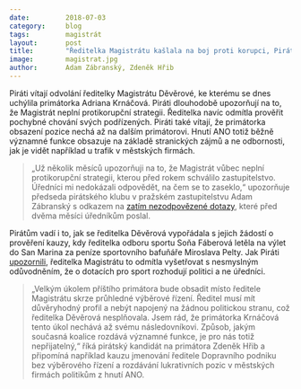 ```yaml
---
date:         2018-07-03
category:     blog
tags:         magistrát
layout:       post
title:        "Ředitelka Magistrátu kašlala na boj proti korupci, Piráti její odvolání vítají" 
image:        magistrat.jpg
author:       Adam Zábranský, Zdeněk Hřib
---
```


Piráti vítají odvolání ředitelky Magistrátu Děvěrové, ke kterému se dnes uchýlila primátorka Adriana Krnáčová. Piráti dlouhodobě upozorňují na to, že Magistrát neplní protikorupční strategii. Ředitelka navíc odmítla prověřit pochybné chování svých podřízených. Piráti také vítají, že primátorka obsazení pozice nechá až na dalším primátorovi. Hnutí ANO totiž běžně významné funkce obsazuje na základě stranických zájmů a ne odbornosti, jak je vidět například u trafik v městských firmách.

> „Už několik měsíců upozorňuji na to, že Magistrát vůbec neplní protikorupční strategii, kterou před rokem schválilo zastupitelstvo. Úředníci mi nedokázali odpovědět, na čem se to zaseklo,“ upozorňuje předseda pirátského klubu v pražském zastupitelstvu Adam Zábranský s odkazem na [zatím nezodpovězené dotazy](https://praha.pirati.cz/magistrat-neplni-protikorupcni-strategii.html), které před dvěma měsíci úředníkům poslal.

Pirátům vadí i to, jak se ředitelka Děvěrová vypořádala s jejich žádostí o prověření kauzy, kdy ředitelka odboru sportu Soňa Fáberová letěla na výlet do San Marina za peníze sportovního bafuňáře Miroslava Pelty. Jak Piráti [upozornili](https://praha.pirati.cz/deverova-kryla-dotace-ve-sportu.html), ředitelka Magistrátu to odmítla vyšetřovat s nesmyslným odůvodněním, že o dotacích pro sport rozhodují politici a ne úředníci.

> „Velkým úkolem příštího primátora bude obsadit místo ředitele Magistrátu skrze průhledné výběrové řízení. Ředitel musí mít důvěryhodný profil a nebýt napojený na žádnou politickou stranu, což ředitelka Děvěrová nesplňovala. Jsem rád, že primátorka Krnáčová tento úkol nechává až svému následovníkovi. Způsob, jakým současná koalice rozdává významné funkce, je pro nás totiž nepřijatelný,“ říká pirátský kandidát na primátora Zdeněk Hřib a připomíná například kauzu jmenování ředitele Dopravního podniku bez výběrového řízení a rozdávání lukrativních pozic v městských firmách politikům z hnutí ANO.
